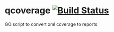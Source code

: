 # qcoverage [![Build Status](http://wins.ddns.net:8000/api/badges/qnib/qcoverage/status.svg)](http://wins.ddns.net:8000/qnib/qcoverage)
GO script to convert xml coverage to reports
